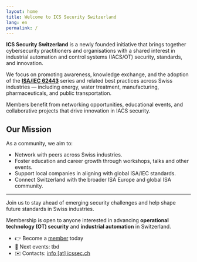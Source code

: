 ```yaml
---
layout: home
title: Welcome to ICS Security Switzerland
lang: en
permalink: /
---
```



**ICS Security Switzerland** is a newly founded initiative that brings together cybersecurity practitioners and organisations with a shared interest in industrial automation and control systems (IACS/OT) security, standards, and innovation.

We focus on promoting awareness, knowledge exchange, and the adoption of the [**ISA/IEC 62443**](https://www.isa.org/standards-and-publications/isa-standards/isa-iec-62443-series-of-standards) series and related best practices across Swiss industries — including energy, water treatment, manufacturing, pharmaceuticals, and public transportation.

Members benefit from networking opportunities, educational events, and collaborative projects that drive innovation in IACS security.

## Our Mission

As a community, we aim to:

- Network with peers across Swiss industries.
- Foster education and career growth through workshops, talks and other events.
- Support local companies in aligning with global ISA/IEC standards.
- Connect Switzerland with the broader ISA Europe and global ISA community.

---

Join us to stay ahead of emerging security challenges and help shape future standards in Swiss industries.

Membership is open to anyone interested in advancing **operational technology (OT) security** and **industrial automation** in Switzerland.


- 👉 Become a [member](./members) today
- 📅 Next events: tbd
- ✉️ Contacts: [info [at] icssec.ch](mailto:info@icssec.ch)

